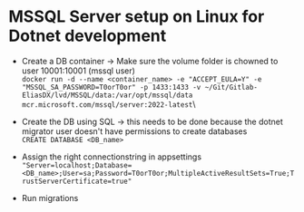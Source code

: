 # MSSQL Server setup on Linux for Dotnet development

- Create a DB container -> Make sure the volume folder is chowned to user 10001:10001 (mssql user)\
  `docker run -d --name <container_name> -e "ACCEPT_EULA=Y" -e "MSSQL_SA_PASSWORD=T0orT0or" -p 1433:1433 -v ~/Git/Gitlab-EliasDX/lvd/MSSQL/data:/var/opt/mssql/data mcr.microsoft.com/mssql/server:2022-latest`\

- Create the DB using SQL -> this needs to be done because the dotnet migrator user doesn't have permissions to create databases\
  `CREATE DATABASE <DB_name>`

- Assign the right connectionstring in appsettings\
  `"Server=localhost;Database=<DB_name>;User=sa;Password=T0orT0or;MultipleActiveResultSets=True;TrustServerCertificate=true"`

- Run migrations
